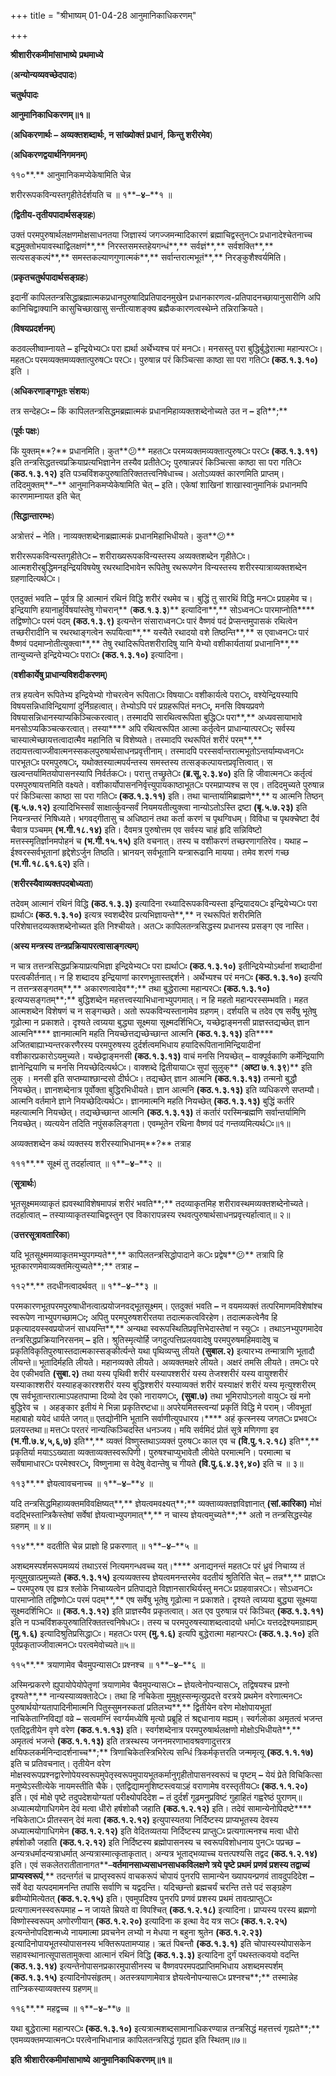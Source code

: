 +++
title = "श्रीभाष्यम् 01-04-28 आनुमानिकाधिकरणम्"

+++
<div claऽऽ="elementor-widget-container">

**श्रीशारीरकमीमांसाभाष्ये** **प्रथमाध्ये**

(**अन्योन्यव्यवच्छेदपादः**)

**चतुर्थपादः**

**आनुमानिकाधिकरणम्॥१॥**

(**अधिकरणार्थः – अव्यक्तशब्दार्थः, न सांख्योक्तं प्रधानं, किन्तु शरीरमेव**)

(**अधिकरणद्वयार्थनिगमनम्**)

११०**.** आनुमानिकमप्येकेषामिति चेन्न

शरीररूपकविन्यस्तगृहीतेर्दर्शयति च ॥ १**–**४**–**१ ॥

(**द्वितीय-तृतीयपादार्थसङ्ग्रहः**)

उक्तं परमपुरुषार्थलक्षणमोक्षसाधनतया जिज्ञास्यं जगज्जमन्मादिकारणं ब्रह्माचिद्वस्तुन**ः** प्रधानादेश्चेतनाच्च बद्धमुक्तोभयावस्थाद्विलक्षणं**,** निरस्तसमस्तहेयगन्धं**,** सर्वज्ञं**,** सर्वशक्ति**,** सत्यसङ्कल्पं**,** समस्तकल्याणगुणात्मकं**,** सर्वान्तरात्मभूतं**,** निरङ्कुशैश्वर्यमिति।

(**प्रकृतचतुर्थपादार्थसङ्ग्रहः**)

इदानीं कापिलतन्त्रसिद्धाब्रह्मात्मकप्रधानपुरुषादिप्रतिपादनमुखेन प्रधानकारणत्व-प्रतिपादनच्छायानुसारीणि अपि कानिचिद्वाक्यानि कासुचिच्छाखासु सन्तीत्याशङ्क्य ब्रह्मैककारणत्वस्थेम्ने तन्निराक्रियते।

(**विषयप्रदर्शनम्**)

कठवल्लीष्वाम्नायते **–** इन्द्रियेभ्य**ः** परा ह्यर्था अर्थेभ्यश्च परं मन**ः**। मनसस्तु परा बुद्धिर्बुद्धेरात्मा महान्पर**ः**। महत**ः** परमव्यक्तमव्यक्तात्पुरुष**ः** पर**ः**। पुरुषान्न परं किञ्चित्सा काष्ठा सा परा गति**ः** **(**कठ**.**१**.**३**.**१०**)** इति ।

(**अधिकरणाङ्गभूतः संशयः**)

तत्र सन्देह**ः –** किं कापिलतन्त्रसिद्धमब्रह्मात्मकं प्रधानमिहाव्यक्तशब्देनोच्यते उत न **–** इति**;**

(**पूर्वः पक्षः**)

किं युक्तम्**?** प्रधानमिति। कुत**😕** महत**ः** परमव्यक्तमव्यक्तात्पुरुष**ः** पर**ः** **(**कठ**.**१**.**३**.**११**)** इति तन्त्रसिद्धतत्त्वप्रक्रियाप्रत्यभिज्ञानेन तस्यैव प्रतीते**ः;** पुरुषान्नपरं किञ्चित्सा काष्ठा सा परा गति**ः** **(**कठ**.**१**.**३**.**१२**)** इति पञ्चविंशकपुरुषातिरिक्ततत्त्वनिषेधाच्च। अतोऽव्यक्तं कारणमिति प्राप्तम्। तदिदमुक्तम्**–** आनुमानिकमप्येकेषामिति चेत् **–** इति। एकेषां शाखिनां शाखास्वानुमानिकं प्रधानमपि कारणमाम्नायत इति चेत्

(**सिद्धान्तारम्भः**)

अत्रोत्तरं **–** नेति। नाव्यक्तशब्देनाब्रह्मात्मकं प्रधानमिहाभिधीयते। कुत**😕**

शरीररूपकविन्यस्तगृहीते**ः** **–** शरीराख्यरूपकविन्यस्तस्य अव्यक्तशब्देन गृहीते**ः**। आत्मशरीरबुद्धिमनइन्द्रियविषयेषु रथरथादिभावेन रूपितेषु रथरूपणेन विन्यस्तस्य शरीरस्यात्राव्यक्तशब्देन ग्रहणादित्यर्थ**ः**।

एतदुक्तं भवति **–** पूर्वत्र हि आत्मानं रथिनं विद्धि शरीरं रथमेव च। बुद्धिं तु सारथिं विद्धि मन**ः** प्रग्रहमेव च। इन्द्रियाणि हयानाहुर्विषयांस्तेषु गोचरान्** (**कठ**.**१**.**३**.**३**)** इत्यादिना**,** सोऽध्वन**ः** पारमाप्नोति**** तद्विष्णो**ः** परमं पदम् **(**कठ**.**१**.**३**.**९**)** इत्यन्तेन संसाराध्वन**ः** पारं वैष्णवं पदं प्रेप्सन्तमुपासकं रथित्वेन तच्छरीरादीनि च रथरथाङ्गत्वेन रूपयित्वा**,** यस्यैते रथादयो वशे तिष्ठन्ति**,** स एवाध्वन**ः** पारं वैष्णवं पदमाप्नोतीत्युक्त्वा**,** तेषु रथादिरूपितशरीरादिषु यानि येभ्यो वशीकार्यतायां प्रधानानि**,** तान्युच्यन्ते इन्द्रियेभ्य**ः** परा**ः** **(**कठ**.**१**.**३**.**१०**)** इत्यादिना।

(**वशीकार्येषु प्राधान्यविशदीकरणम्**)

तत्र हयत्वेन रूपितेभ्य इन्द्रियेभ्यो गोचरत्वेन रूपिता**ः** विषया**ः** वशीकार्यत्वे परा**ः,** वश्येन्द्रियस्यापि विषयसन्निधाविन्द्रियाणां दुर्निग्रहत्वात्। तेभ्योऽपि परं प्रग्रहरूपितं मन**ः,** मनसि विषयप्रवणे विषयासन्निधानस्याप्यकिञ्चित्करत्वात्। तस्मादपि सारथित्वरूपिता बुद्धि**ः** परा**,** अध्यवसायाभावे मनसोऽप्यकिञ्चत्करत्वात्। तस्या**** अपि रथित्वरूपित आत्मा कर्तृत्वेन प्राधान्यात्पर**ः;** सर्वस्य चास्यात्मेच्छायत्तत्वादात्मैव महानिति च विशेष्यते। तस्मादपि रथरूपितं शरीरं परम्**,** तदायत्तत्वाज्जीवात्मनस्सकलपुरुषार्थसाधनप्रवृत्तीनाम्। तस्मादपि परस्सर्वान्तरात्मभूतोऽन्तर्याम्यध्वन**ः** पारभूत**ः** परमपुरुष**ः,** यथोक्तस्यात्मपर्यन्तस्य समस्तस्य तत्सङ्कल्पायत्तप्रवृत्तित्वात्। स खल्वन्तर्यामितयोपासनस्यापि निर्वर्तक**ः**। परात्तु तच्छ्रुते**ः** **(**ब्र**.**सू**.**२**.**३**.**४०**)** इति हि जीवात्मन**ः** कर्तृत्वं परमपुरुषायत्तमिति वक्ष्यते। वशीकार्योपासननिर्वृत्त्युपायकाष्ठाभूत**ः** परमप्राप्यश्च स एव। तदिदमुच्यते पुरुषान्न परं किञ्चित्सा काष्ठा सा परा गति**ः** **(**कठ**.**१**.**३**.**११**)** इति। तथा चान्तार्यामिब्राह्मणे**,** य आत्मनि तिष्ठन् **(**बृ**.**५**.**७**.**१२**)** इत्यादिभिस्सर्वं साक्षार्त्कुवन्सर्वं नियमयतीत्युक्त्वा नान्योऽतोऽस्ति द्रष्टा **(**बृ**.**५**.**७**.**२३**)** इति नियन्त्रन्तरं निषिध्यते। भगवद्गीतासु च अधिष्ठानं तथा कर्ता करणं च पृथग्विधम्। विविधा च पृथक्चेष्टा दैवं चैवात्र पञ्चमम् **(**भ**.**गी**.**१८**.**१४**)** इति। दैवमत्र पुरुषोत्तम एव सर्वस्य चाहं हृदि सन्निविष्टो मत्तस्स्मृतिर्ज्ञानमपोहनं च **(**भ**.**गी**.**१५**.**१५**)** इति वचनात्। तस्य च वशीकरणं तच्छरणागतिरेव। यथाह **–** ईश्वरस्सर्वभूतानां हृद्देशेऽर्जुन तिष्ठति। भ्रानयन् सर्वभूतानि यन्त्रारूढानि मायया। तमेव शरणं गच्छ **(**भ**.**गी**.**१८**.**६१**.**६२**)** इति।

(**शरीरस्यैवाव्यक्तपदबोध्यता**)

तदेवम् आत्मानं रथिनं विद्धि **(**कठ**.**१**.**३**.**३**)** इत्यादिना रथ्यादिरूपकविन्यस्ता इन्द्रियादय**ः** इन्द्रियेभ्य**ः** परा ह्यर्था**ः** **(**कठ**.**१**.**३**.**१०**)** इत्यत्र स्वशब्दैरेव प्रत्यभिज्ञायन्ते**,** न रथरूपितं शरीरमिति परिशेषात्तदव्यक्तशब्देनोच्यत इति निश्चीयते। अत**ः** कापिलतन्त्रसिद्धस्य प्रधानस्य प्रसङ्ग एव नास्ति।

(**अस्य मन्त्रस्य तन्त्रप्रक्रियापरत्वासाङ्गत्यम्**)

न चात्र तत्तन्त्रसिद्धप्रक्रियाप्रत्यभिज्ञा इन्द्रियेभ्य**ः** परा ह्यर्था**ः** **(**कठ**.**१**.**३**.**१०**)** इतीन्द्रियेभ्योऽर्थानां शब्दादीनां परत्वकीर्तनात्। न हि शब्दादय इन्द्रियाणां कारणभूतास्तद्दर्शने। अर्थेभ्यश्च परं मन**ः** **(**कठ**.**१**.**३**.**१०**)** इत्यपि न तत्तन्त्रसङ्गतम्**,** अकारणत्वादेव**;** तथा बुद्धेरात्मा महान्पर**ः** **(**कठ**.**१**.**३**.**१०**)** इत्यप्यसङ्गतम्**;** बुद्धिशब्देन महत्तत्त्वस्याभिधानाभ्युपगमात्। न हि महतो महान्परस्सम्भवति। महत आत्मशब्देन विशेषणं च न सङ्गच्छते। अतो रूपकविन्यस्तानामेव ग्रहणम्। दर्शयति च तदेव एष सर्वेषु भूतेषु गूढोत्मा न प्रकाशते। दृश्यते त्वग्र्यया बुद्ध्या सूक्ष्मया सूक्ष्मदर्शिभि**ः,** यच्छेद्वाङ्मनसी प्राज्ञस्तद्यच्छेत् ज्ञान आत्मनि**** ज्ञानमात्मनि महति नियच्छेत्तद्यच्छेच्छान्त आत्मनि **(**कठ**.**१**.**३**.**१३**)** इति**** अजितबाह्याभ्यन्तरकरणैरस्य परमपुरुषस्य दुर्दर्शत्वमभिधाय हयादिरूपितानामिन्द्रियादीनां वशीकारप्रकारोऽयमुच्यते। यच्छेद्वाङ्मनसी **(**कठ**.**१**.**३**.**१३**)** वाचं मनसि नियच्छेत् **–** वाक्पूर्वकाणि कर्मेन्द्रियाणि ज्ञानेन्द्रियाणि च मनसि नियच्छेदित्यर्थ**ः**। वाक्शब्दे द्वितीयाया**ः** सुपां सुलुक्** (**अष्टा ७**.**१**.**३९**)** इति लुक् । मनसी इति सप्तम्याश्छान्दसो दीर्घ**ः**। तद्यच्छेत् ज्ञान आत्मनि **(**कठ**.**१**.**३**.**१३**)** तन्मनो बुद्धौ नियच्छेत्। ज्ञानशब्देनात्र पूर्वोक्ता बुद्धिरभिधीयते। ज्ञान आत्मनि **(**कठ**.**१**.**३**.**१३**)** इति व्यधिकरणे सप्तम्यौ। आत्मनि वर्तमाने ज्ञाने नियच्छेदित्यर्थ**ः**। ज्ञानमात्मनि महति नियच्छेत् **(**कठ**.**१**.**३**.**१३**)** बुद्धिं कर्तरि महत्यात्मनि नियच्छेत्। तद्यच्छेच्छान्त आत्मनि **(**कठ**.**१**.**३**.**१३**)** तं कर्तारं परस्मिन्ब्रह्मणि सर्वान्तर्यामिणि नियच्छेत्। व्यत्ययेन तदिति नपुंसकलिङ्गता। एवम्भूतेन रथिना वैष्णवं पदं गन्तव्यमित्यर्थ**ः**॥१॥

अव्यक्तशब्देन कथं व्यक्तस्य शरीरस्याभिधानम्**?** तत्राह

१११**.** सूक्ष्मं तु तदर्हात्वात् ॥ १**–**४**–**२ ॥

(**सूत्रार्थः**)

भूतसूक्ष्ममव्याकृतं ह्यवस्थाविशेषमापन्नं शरीरं भवति**;** तदव्याकृतमिह शरीरावस्थमव्यक्तशब्देनोच्यते। तदर्हात्वात् **–** तस्याव्याकृतस्याचिद्वस्तुन एव विकारापन्नस्य रथवत्पुरुषार्थसाधनप्रवृत्त्यर्हात्वात्॥ २॥

(**उत्तरसूत्रावतारिका**)

यदि भूतसूक्ष्ममव्याकृतमभ्युपगम्यते**,** कापिलतन्त्रसिद्धोपादाने क**ः** प्रद्वेष**😕** तत्रापि हि भूतकारणमेवाव्यक्तमित्युच्यते**;** तत्राह **–**

११२**.** तदधीनत्वादर्थवत् ॥ १**–**४**–**३ ॥

परमकारणभूतपरमपुरुषाधीनत्वात्प्रयोजनवद्भूतसूक्ष्मम्। एतदुक्तं भवति **–** न वयमव्यक्तं तत्परिमाणमविशेषांश्च स्वरूपेण नाभ्युपगच्छाम**ः;** अपितु परमपुरुषशरीरतया तदात्मकत्वविरहेण। तदात्मकत्वेनैव हि प्रकृत्यादयस्स्वप्रयोजनं साधयन्ति**,** अन्यथा स्वरूपस्थितिप्रवृत्तिभेदास्तेषां न स्यु**ः** । तथाऽनभ्युपगमादेव तन्त्रसिद्धप्रक्रियानिरसनम् **–** इति। श्रुतिस्मृत्योर्हि जगदुत्पत्तिप्रलयवादेषु परमपुरुषमहिमवादेषु च प्रकृतिविकृतिपुरुषास्तदात्मकास्सङ्कीर्त्यन्ते यथा पृथिव्यप्सु लीयते **(**सुबाल**.**२**)** इत्यारभ्य तन्मात्राणि भूतादौ लीयन्ते॥ भूतादिर्महति लीयते। महानव्यक्ते लीयते। अव्यक्तमक्षरे लीयते। अक्षरं तमसि लीयते। तम**ः** परे देव एकीभवति **(**सुबा**.**२**)** तथा यस्य पृथिवी शरीरं यस्यापश्शरीरं यस्य तेजश्शरीरं यस्य वायुश्शरीरं यस्याकाश्शरीरं यस्याहङ्कारश्शरीरं यस्य बुद्धिश्शरीरं यस्याव्यक्तं शरीरं यस्याक्षरं शरीरं यस्य मृत्युश्शरीरम् एष सर्वभूतान्तरात्माऽपहतपाप्मा दिव्यो देव एको नारायण**ः,** **(**सुबा**.**७**)** तथा भूमिरापोऽनलो वायु**ः** खं मनो बुद्धिरेव च । अहङ्कार इतीयं मे भिन्ना प्रकृतिरष्टधा॥ अपरेयमितस्त्वन्यां प्रकृतिं विद्धि मे पराम्। जीवभूतां महाबाहो ययेदं धार्यते जगत्॥ एतद्योनीनि भूतानि सर्वाणीत्युपधारय।**** अहं कृत्स्नस्य जगत**ः** प्रभव**ः** प्रलयस्तथा॥ मत्त**ः** परतरं नान्यत्किञ्चिदस्ति धनञ्जय। मयि सर्वमिदं प्रोतं सूत्रे मणिगणा इव **(**भ**.**गी**.**७**.**४**,**५**,**६**,**७**)** इति**,** व्यक्तं विष्णुस्तथाऽव्यक्तं पुरुष**ः** काल एव च **(**वि**.**पु**.**१**.**२**.**१८**)** इति**,** प्रकृतिर्या मयाऽऽख्याता व्यक्ताव्यक्तस्वरूपिणी। पुरुषश्चाप्युभावेतौ लीयेते परमात्मनि। परमात्मा च सर्वेषामाधार**ः** परमेश्वर**ः,** विष्णुनामा स वेदेषु वेदान्तेषु च गीयते **(**वि**.**पु**.**६**.**४**.**३९**,**४०**)** इति च ॥ ३॥

११३**.** ज्ञेयत्वावचनाच्च ॥ १**–**४**–**४ ॥

यदि तन्त्रसिद्धमिहाव्यक्तमविवक्षिष्यत्**,** ज्ञेयत्वमवक्ष्यत्**;** व्यक्ताव्यक्तज्ञविज्ञानात् **(**सां**.**कारिका**)** मोक्षं वदद्भिस्तान्त्रिकैस्तेषां सर्वेषां ज्ञेयत्वाभ्युपगमात्**,** न चास्य ज्ञेयत्वमुच्यते**;** अतो न तन्त्रसिद्धस्येह ग्रहणम् ॥ ४॥

११४**.** वदतीति चेन्न प्राज्ञो हि प्रकरणात् ॥ १**–**४**–**५ ॥

अशब्दमस्पर्शमरूपमव्ययं तथाऽरसं नित्यमगन्धवच्च यत्।**** अनाद्यनन्तं महत**ः** परं ध्रुवं निचाय्य तं मृत्युमुखात्प्रमुच्यते **(**कठ**.**१**.**३**.**१५**)** इत्यव्यक्तस्य ज्ञेयत्वमनन्तरमेव वदतीयं श्रुतिरिति चेत् **–** तन्न**,** प्राज्ञ**ः** **–** परमपुरुष एव ह्यत्र श्लोके निचाय्यत्वेन प्रतिपाद्यते विज्ञानसारथिर्यस्तु मन**ः** प्रग्रहवान्नर**ः**। सोऽध्वन**ः** पारमाप्नोति तद्विष्णो**ः** परमं पदम्**,** एष सर्वेषु भूतेषु गूढोत्मा न प्रकाशते। दृश्यते त्वग्र्यया बुद्ध्या सूक्ष्मया सूक्ष्मदर्शिभि**ः** ॥ **(**कठ**.**१**.**३**.**१२**)** इति प्राज्ञस्यैव प्रकृतत्वात्। अत एव पुरुषान्न परं किञ्चित् **(**कठ**.**१**.**३**.**११**)** इति न पञ्चविंशकपुरुषातिरिक्ततत्त्वनिषेध**ः**। तस्य च परमपुरुषस्याशब्दत्वादयो धर्मा**ः** यत्तदद्रेश्यमग्राह्यम् **(**मु**.**१**.**६**)** इत्यादिश्रुतिप्रसिद्धा**ः**। महत**ः** परम् **(**मु**.**१**.**६**)** इत्यपि बुद्धेरात्मा महान्पर**ः** **(**कठ**.**१**.**३**.**१०**)** इति पूर्वप्रकृताज्जीवात्मन**ः** परत्वमेवोच्यते॥५॥

११५**.** त्रयाणामेव चैवमुपन्यास**ः** प्रश्नश्च ॥ १**–**४**–**६ ॥

अस्मिन्प्रकरणे ह्युपायोपेयोपेतॄणां त्रयाणामेव चैवमुपन्यास**ः** **–** ज्ञेयत्वेनोपन्यास**ः,** तद्विषयश्च प्रश्नो दृश्यते**,** नान्यस्याव्यक्तादे**ः**। तथा हि नचिकेता मुमुक्षुस्सन्मृत्युप्रदत्ते वरत्रये प्रथमेन वरेणात्मन**ः** पुरुषार्थयोग्यतापादिनीमात्मनि पितुस्सुमनस्कतां प्रतिलभ्य**,** द्वितीयेन वरेण मोक्षोपायभूतां नाचिकेताग्निविद्यां वव्रे **–** सत्वमग्निं स्वर्ग्यमध्येषि मृत्यो प्रब्रूहि तं श्रद्दधानाय मह्यम्। स्वर्गलोका अमृतत्वं भजन्त एतद्द्वितीयेन वृणे वरेण **(**कठ**.**१**.**१**.**१३**)** इति। स्वर्गशब्देनात्र परमपुरुषार्थलक्षणो मोक्षोऽभिधीयते**,** अमृतत्वं भजन्ते **(**कठ**.**१**.**१**.**१३**)** इति तत्रस्थस्य जननमरणाभावश्रवणादुत्तरत्र क्षयिफलकर्मनिन्दादर्शनाच्च**;** त्रिणाचिकेतस्त्रिभिरेत्य सन्धिं त्रिकर्मकृत्तरति जन्ममृत्यू **(**कठ**.**१**.**१**.**१७**)** इति च प्रतिवचनात्। तृतीयेन वरेण मोक्षस्वरूपप्रश्नद्वारेणोपेयस्वरूपमुपेतृस्वरूपमुपायभूतकर्मानुगृहीतोपासनस्वरूपं च पृष्टम् **–** येयं प्रेते विचिकित्सा मनुष्येऽस्तीत्येके नायमस्तीति चैके। एतद्विद्यामनुशिष्टस्त्वयाऽहं वराणामेष वरस्तृतीय**ः** **(**कठ**.**१**.**१**.**२०**)** इति। एवं मोक्षे पृष्टे तदुपदेशयोग्यतां परीक्ष्योपदिदेश **–** तं दुर्दर्शं गूढमनुप्रविष्टं गुहाहितं गह्वरेष्ठं पुराणम्॥ अध्यात्मयोगाधिगमेन देवं मत्वा धीरो हर्षशोकौ जहाति **(**कठ**.**१**.**२**.**१२**)** इति। तदेवं सामान्येनोपिदष्टे**** नचिकेता**ः** प्रीतस्सन् देवं मत्वा **(**कठ**.**१**.**२**.**१२**)** इत्युपास्यतया निर्दिष्टस्य प्राप्यभूतस्य देवस्य अध्यात्मयोगाधिगमेन **(**कठ**.**१**.**२**.**१२**)** इति वेदितव्यतया निर्दिष्टस्य प्राप्तु**ः** प्रत्यगात्मनश्च मत्वा धीरो हर्षशोकौ जहाति **(**कठ**.**१**.**२**.**१२**)** इति निर्दिष्टस्य ब्रह्मोपासनस्य च स्वरूपविशोधनाय पुन**ः** पप्रच्छ **–** अन्यत्रधर्मादन्यत्राधर्मात् अन्यत्रास्मात्कृताकृतात्। अन्यत्र भूताद्भव्याच्च यत्तत्पश्यसि तद्वद **(**कठ**.**१**.**२**.**१४**)** इति। एवं सकलेतरातीतानागत**–**वर्तमानसाध्यसाधनसाधकविलक्षणे त्रये पृष्टे प्रथमं प्रणवं प्रशस्य तद्वाच्यं प्राप्यस्वरूपं**,** तदन्तर्गतं च प्राप्तृस्वरूपं वाचकरूपं चोपायं पुनरपि सामान्येन ख्यापयन्प्रणवं तावदुपदिदेश **–** सर्वे वेदा यत्पदमामनन्ति तपांसि सर्वाणि च यद्वदन्ति। यदिच्छन्तो ब्रह्मचर्यं चरन्ति तत्ते पदं सङ्ग्रहेण ब्रवीम्योमित्येतत् **(**कठ**.**१**.**२**.**१५**)** इति। एवमुपदिश्य पुनरपि प्रणवं प्रशस्य प्रथमं तावत्प्राप्तु**ः** प्रत्यगात्मनस्स्वरूपमाह **–** न जायते म्रियते वा विपश्चित् **(**कठ**.**१**.**२**.**१८**)** इत्यादिना। प्राप्यस्य परस्य ब्रह्मणो विष्णोस्स्वरूपम् अणोरणीयान् **(**कठ**.**१**.**२**.**२०**)** इत्यादिना क इत्था वेद यत्र स**ः** **(**कठ**.**१**.**२**.**२५**)** इत्यन्तेनोपदिशन्मध्ये नायमात्मा प्रवचनेन लभ्यो न मेधया न बहुना श्रुतेन **(**कठ**.**१**.**२**.**२३**)** इत्यादिनोपायभूतस्योपासनस्य भक्तिरूपतामप्याह। ऋतं पिबन्तौ **(**कठ**.**१**.**३**.**१**)** इति चोपास्यस्योपासकेन सहावस्थानात्सूपासतामुक्त्वा आत्मानं रथिनं विद्धि **(**कठ**.**१**.**३**.**३**)** इत्यादिना दुर्गं पथस्तत्कवयो वदन्ति **(**कठ**.**१**.**३**.**१४**)** इत्यन्तेनोपासनप्रकारमुपासीनस्य च वैष्णवपरमपदप्राप्तिमभिधाय अशब्दमस्पर्शम् **(**कठ**.**१**.**३**.**१५**)** इत्यादिनोपसंहृतम्। अतस्त्रयाणामेवात्र ज्ञेयत्वेनोपन्यास**ः** प्रश्नश्च**;** तस्मान्नेह तान्त्रिकस्याव्यक्तस्य ग्रहणम्॥

११६**.** महद्वच्च ॥ १**–**४**–**७ ॥

यथा बुद्धेरात्मा महान्पर**ः** **(**कठ**.**१**.**३**.**१०**)** इत्यत्रात्मशब्दसामानाधिकरण्यान्न तन्त्रसिद्धं महत्तत्त्वं गृह्यते**;** एवमव्यक्तमप्यात्मन**ः** परत्वेनाभिधानान्न कापिलतन्त्रसिद्धं गृह्यत इति स्थितम्॥७॥

**इति** **श्रीशारीरकमीमांसाभाष्ये** **आनुमानिकाधिकरणम्॥१॥**

</div>
